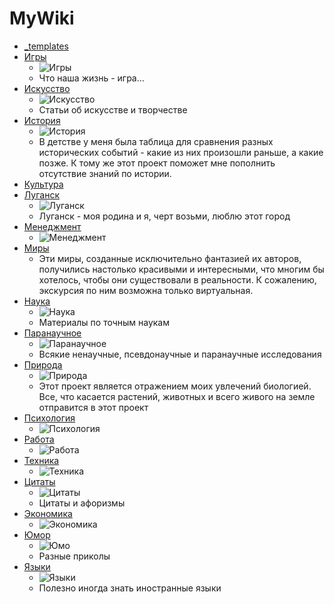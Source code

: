 # MyWiki

*   [_templates](_templates/index.md)
*   [Игры](Игры/index.md)
    *   ![Игры](images/categories/games.jpg)
    *   Что наша жизнь - игра…
*   [Искусство](Искусство/index.md)
    *   ![Искусство](images/categories/art.jpg)
    *   Статьи об искусстве и творчестве
*   [История](История/index.md)
    *   ![История](images/categories/history.jpg)
    *   В детстве у меня была таблица для сравнения разных исторических событий - какие из них произошли раньше, а какие позже. К тому же этот проект поможет мне пополнить отсутствие знаний по истории.
*   [Культура](Культура/index.md)
*   [Луганск](Луганск/index.md)
    *   ![Луганск](images/categories/lugansk.png)
    *   Луганск - моя родина и я, черт возьми, люблю этот город
*   [Менеджмент](Менеджмент/index.md)
    *   ![Менеджмент](images/categories/management.jpg)
*   [Миры](Миры/index.md)
    *   Эти миры, созданные исключительно фантазией их авторов, получились настолько красивыми и интересными, что многим бы хотелось, чтобы они существовали в реальности. К сожалению, экскурсия по ним возможна только виртуальная.
*   [Наука](Наука/index.md)
    *   ![Наука](images/categories/science.png)
    *   Материалы по точным наукам
*   [Паранаучное](Паранаучное/index.md)
    *   ![Паранаучное](images/categories/ufo.jpg)
    *   Всякие ненаучные, псевдонаучные и паранаучные исследования
*   [Природа](Природа/index.md)
    *   ![Природа](images/categories/nature.jpg)
    *   Этот проект является отражением моих увлечений биологией. Все, что касается растений, животных и всего живого на земле отправится в этот проект
*   [Психология](Психология/index.md)
    *   ![Психология](images/categories/psychology.png)
*   [Работа](Работа/index.md)
    *   ![Работа](images/categories/work.jpg)
*   [Техника](Техника/index.md)
    *   ![Техника](images/categories/technology.jpg)
*   [Цитаты](Цитаты/index.md)
    *   ![Цитаты](images/categories/quotes.jpg)
    *   Цитаты и афоризмы
*   [Экономика](Экономика/index.md)
    *   ![Экономика](images/categories/economics.jpg)
*   [Юмор](Юмор/index.md)
    *   ![Юмо](images/categories/humor.png)
    *   Разные приколы
*   [Языки](Языки/index.md)
    *   ![Языки](images/categories/lingua.jpg)
    *   Полезно иногда знать иностранные языки